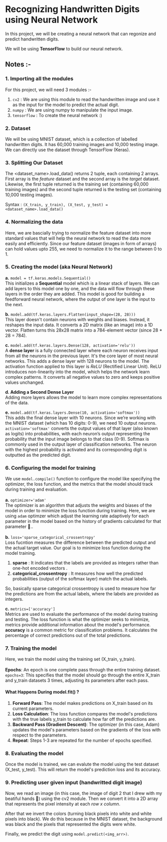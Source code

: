 # Recognizing Handwritten Digits using Neural Network

In this project, we will be creating a neural network that can regonize and predict handwritten digits. 

We will be using **TensorFlow** to build our neural network.

## Notes :-
### 1. Importing all the modules
For this project, we will need 3 modules :-
1. `cv2` : We are using this module to read the handwritten image and use it as the input for the model to predict the actual digit.
2. `numpy` : We are using numpy to manipulate the input image.
3. `tensorflow` : To create the neural network :)

### 2. Dataset
We will be using MNIST dataset, which is a collection of labelled handwritten digits. It has 60,000 training images and 10,000 testing image.
We can directly use the dataset through TensorFlow (Keras).

### 3. Splitting Our Dataset
The <dataset_name>.load_data() returns 2 tuple, each containing 2 arrays. First array is the *feature* dataset and the second array is the *target* dataset. Likewise, the first tuple returned is the training set (containing 60,000 training images) and the second tuple returned is the testing set (containing 10,000 testing images).

Syntax : `(X_train, y_train), (X_test, y_test) = <dataset_name>.load_data()`

### 4. Normalizing the data
Here, we are bascially trying to normalize the feature dataset into more standard values that will help the neural network to read the data more easily and efficiently.
Since our feature dataset (images in form of arrays) can hold values upto 255, we need to normalize it to the range between 0 to 1.

### 5. Creating the model (aka Neural Network)
**a.** `model = tf.keras.models.Sequential()`
<br>
This initializes a **Sequential** model which is a linear stack of layers. We can add layers to this model one by one, and the data will flow through these layers in the order they are added.
This model is good for building a feedforward neural network, where the output of one layer is the input to the next.

**b.** `model.add(tf.keras.layers.Flatten(input_shape=(28, 28)))`
<br>
This layer doesn't contain neurons with weights and biases. Instead, it reshapes the input data. It converts a 2D matrix (like an image) into a 1D vector. 
Flatten turns this 28x28 matrix into a 784-element vector (since 28 * 28 = 784).

**c.** `model.add(tf.keras.layers.Dense(128, activation='relu'))`
<br>
A **dense layer** is a fully connected layer where each neuron receives input from all the neurons in the previous layer. It's the core layer of most neural networks. This adds a dense layer with 128 neurons to the model. 
The activation function applied to this layer is *ReLU* (Rectified Linear Unit). ReLU introduces non-linearity into the model, which helps the network learn complex patterns. It converts all negative values to zero and keeps positive values unchanged.

**d. Adding a Second Dense Layer**
<br>
Adding more layers allows the model to learn more complex representations of the data. 

**e.** `model.add(tf.keras.layers.Dense(10, activation='softmax'))`
<br>
This adds the final dense layer with 10 neurons. Since we’re working with the MNIST dataset (which has 10 digits: 0-9), we need 10 output neurons.
<br>
`activation='softmax'` converts the output values of that layer (also known as logits) into probabilities, with each neuron’s output representing the probability that the input image belongs to that class (0-9).
Softmax is commonly used in the output layer of classification networks. The neuron with the highest probability is activated and its corresponding digit is outputted as the predicted digit.

### 6. Configuring the model for training
We use `model.compile()` function to configure the model like specifying the optimizer, the loss function, and the metrics that the model should track during training and evaluation.
<br>
<br>
**a.** `optimizer='adam'`
<br>
The optimizer is an algorithm that adjusts the weights and biases of the model in order to minimize the loss function during training. Here, we are using `adam` optimzer which adjust the learning rate adaptively for each parameter in the model based on the history of gradients calculated for that parameter 🙏..
<br>
<br>
**b.** `loss='sparse_categorical_crossentropy'`
<br>
Loss fucntion measures the difference between the predicted output and the actual target value. Our goal is to minimize loss function during the model training. 
1. **sparse** : It indicates that the labels are provided as integers rather than one-hot encoded vectors .
2. **categorical_crossentropy** : It measures how well the predicted probabilities (output of the softmax layer) match the actual labels.

So, basically sparse categorical crossentropy is used to measure how far the predictions are from the actual labels, where the labels are provided as integers.

**c.** `metrics=['accuracy']`
<br>
Metrics are used to evaluate the performance of the model during training and testing. The loss function is what the optimizer seeks to minimize, metrics provide additional information about the model's performance.
**accuracy** is a common metric for classification problems. It calculates the percentage of correct predictions out of the total predictions.

### 7. Training the model
Here, we train the model using the training set (X_train, y_train). 
<br><br>
**Epochs**: An epoch is one complete pass through the entire training dataset. 
<br>
`epochs=3`: This specifies that the model should go through the entire X_train and y_train datasets 3 times, adjusting its parameters after each pass.

#### What Happens During model.fit() ?
1. **Forward Pass**: The model makes predictions on X_train based on its current parameters.
2. **Loss Calculation**: The loss function compares the model's predictions with the true labels y_train to calculate how far off the predictions are.
3. **Backward Pass (Gradient Descent)**: The optimizer (in this case, Adam) updates the model's parameters based on the gradients of the loss with respect to the parameters.
4. **Repeat**: Steps 1-3 are repeated for the number of epochs specified.

### 8. Evaluating the model
Once the model is trained, we can evalute the model using the test dataset (X_test, y_test). This will return the model's prediction loss and its accuracy.

### 9. Predicting user given input (handwritted digit image)
Now, we read an image (in this case, the image of digit 2 that I drew with my beatiful hands 🤗) using the cv2 module. Then we convert it into a 2D array that represents the pixel intensity at each *row x column*.

After that we invert the colors (turning black pixels into white and white pixels into black). We do this because in the MNIST dataset, the background was black and the pixels that represented the digits were white.

Finally, we predict the digit using `model.predict(<img_arr>)`.
